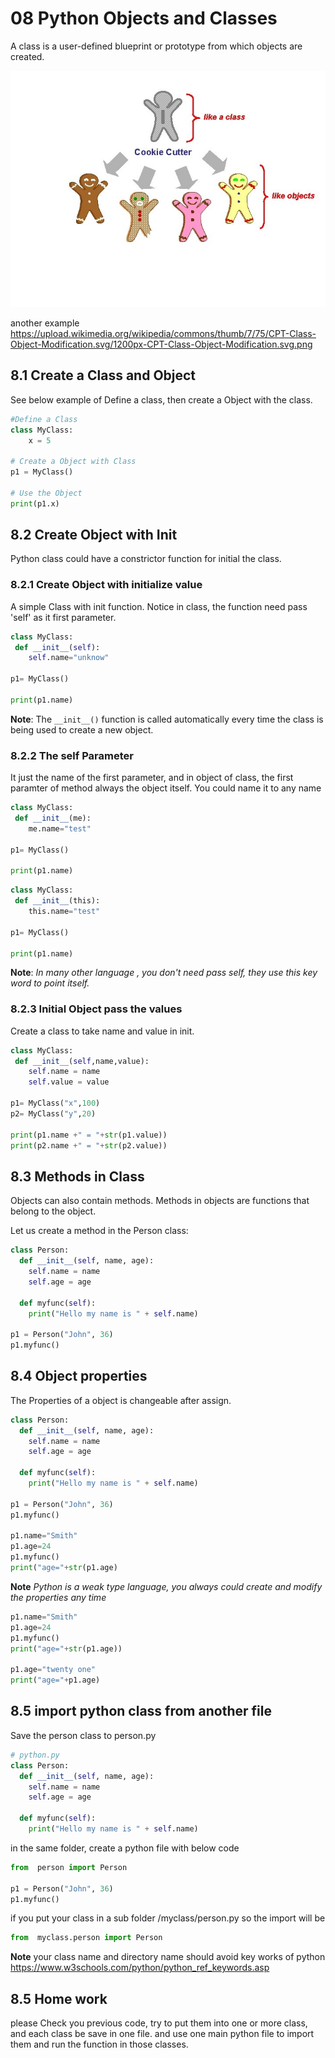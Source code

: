 # 08 Python Objects and Classes

A class is a user-defined blueprint or prototype from which objects are created.

![Class and Object](./Class-cookieCutter.jpg)

another example <https://upload.wikimedia.org/wikipedia/commons/thumb/7/75/CPT-Class-Object-Modification.svg/1200px-CPT-Class-Object-Modification.svg.png>

## 8.1 Create a Class and Object

See below example of Define a class, then create a Object with the class.

```python
#Define a Class
class MyClass:
    x = 5

# Create a Object with Class
p1 = MyClass()

# Use the Object
print(p1.x)
```

## 8.2 Create Object with Init

Python class could have a constrictor function for initial the class.

### 8.2.1 Create Object with initialize value

A simple Class with init function.
Notice in class, the function need pass 'self' as it first parameter.

```python
class MyClass:
 def __init__(self):
    self.name="unknow"

p1= MyClass()

print(p1.name)
```

**Note**: The `__init__()` function is called automatically every time the class is being used to create a new object.

### 8.2.2  The self Parameter

It just the name of the first parameter, and in object of class, the first paramter of method always the object itself. You could name it to any name

```python
class MyClass:
 def __init__(me):
    me.name="test"

p1= MyClass()

print(p1.name)
```

```python
class MyClass:
 def __init__(this):
    this.name="test"

p1= MyClass()

print(p1.name)
```

**Note**:
_In many other language , you don't need pass self, they use this key word to point itself._

### 8.2.3 Initial Object pass the values

Create a class to take name and value in init.

```python
class MyClass:
 def __init__(self,name,value):
    self.name = name
    self.value = value

p1= MyClass("x",100)
p2= MyClass("y",20)

print(p1.name +" = "+str(p1.value))
print(p2.name +" = "+str(p2.value))

```

## 8.3 Methods in Class

Objects can also contain methods. Methods in objects are functions that belong to the object.

Let us create a method in the Person class:

```python
class Person:
  def __init__(self, name, age):
    self.name = name
    self.age = age

  def myfunc(self):
    print("Hello my name is " + self.name)

p1 = Person("John", 36)
p1.myfunc()
```

## 8.4 Object properties

The Properties of a object is changeable after assign.

```python
class Person:
  def __init__(self, name, age):
    self.name = name
    self.age = age

  def myfunc(self):
    print("Hello my name is " + self.name)

p1 = Person("John", 36)
p1.myfunc()

p1.name="Smith"
p1.age=24
p1.myfunc()
print("age="+str(p1.age)

```

**Note**
*Python is a weak type language, you always could create and modify the properties any time*

```python
p1.name="Smith"
p1.age=24
p1.myfunc()
print("age="+str(p1.age))

p1.age="twenty one"
print("age="+p1.age)
```

## 8.5 import python class from another file

Save the person class to person.py

```python
# python.py
class Person:
  def __init__(self, name, age):
    self.name = name
    self.age = age

  def myfunc(self):
    print("Hello my name is " + self.name)
```

in the same folder, create a python file with below code

```python
from  person import Person

p1 = Person("John", 36)
p1.myfunc()

```

if you put your class in a sub folder /myclass/person.py
so the import will be

```python
from  myclass.person import Person

```

**Note**
your class name and directory name should avoid key works of python
<https://www.w3schools.com/python/python_ref_keywords.asp>

## 8.5 Home work

please Check you previous code, try to put them into one or more class, and each class be save in one file.
and use one main python file to import them and run the function in those classes.
